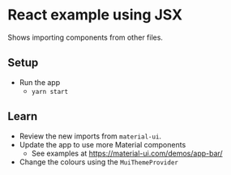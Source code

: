 # React example using JSX

Shows importing components from other files.

## Setup

* Run the app
  * `yarn start`

## Learn

* Review the new imports from `material-ui`.
* Update the app to use more Material components
  * See examples at https://material-ui.com/demos/app-bar/
* Change the colours using the `MuiThemeProvider`